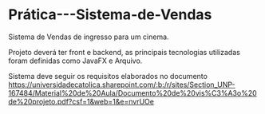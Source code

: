 # Prática---Sistema-de-Vendas

Sistema de Vendas de ingresso para um cinema.

Projeto deverá ter front e backend, as principais tecnologias utilizadas foram definidas como JavaFX e Arquivo.

Sistema deve seguir os requisitos elaborados no documento https://universidadecatolica.sharepoint.com/:b:/r/sites/Section_UNP-167484/Material%20de%20Aula/Documento%20de%20vis%C3%A3o%20de%20projeto.pdf?csf=1&web=1&e=nvrUOe
